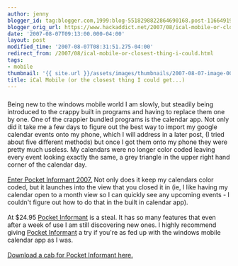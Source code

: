 ```yaml
---
author: jenny
blogger_id: tag:blogger.com,1999:blog-5518298822864690168.post-1166491912011318409
blogger_orig_url: https://www.hackaddict.net/2007/08/ical-mobile-or-closest-thing-i-could.html
date: '2007-08-07T09:13:00.000-04:00'
layout: post
modified_time: '2007-08-07T08:31:51.275-04:00'
redirect_from: /2007/08/ical-mobile-or-closest-thing-i-could.html
tags:
- mobile
thumbnail: '{{ site.url }}/assets/images/thumbnails/2007-08-07-image-0000.jpg'
title: iCal Mobile (or the closest thing I could get...)
---
```


<img alt="" border="0" id="BLOGGER_PHOTO_ID_5095934264867242066" src="{{ site.url }}/assets/images/posts/2007-08-07-image-0000.jpg" style="margin: 0px auto 10px; display: block; text-align: center; "/>Being new to the windows mobile world I am slowly, but steadily being introduced to the crappy built in programs and having to replace them one by one.  One of the crappier bundled programs is the calendar app.  Not only did it take me a few days to figure out the best way to import my google calendar events onto my phone, which I will address in a later post, (I tried about five different methods) but once I got them onto my phone they were pretty much useless.  My calendars were no longer color coded leaving every event looking exactly the same, a grey triangle in the upper right hand corner of the calendar day.<br/><br/><a href="http://www.pocketinformant.com/products_info.php?p_id=pi&amp;">Enter Pocket Informant 2007.</a>  Not only does it keep my calendars color coded, but it launches into the view that you closed it in (ie, I like having my calendar open to a month view so I can quickly see any upcoming events - I couldn't figure out how to do that in the built in calendar app).<br/><br/>At $24.95 <a href="http://www.pocketinformant.com/products_info.php?p_id=pi&amp;">Pocket Informant</a> is a steal.  It has so many features that even after a week of use I am still discovering new ones.   I highly recommend giving <a href="http://www.pocketinformant.com/products_info.php?p_id=pi&amp;">Pocket Informant</a> a try if you're as fed up with the windows mobile calendar  app as  I was.<br/><br/><a href="http://download.pocketinformant.com/7/CAB/">Download a cab for Pocket Informant here.</a>